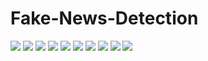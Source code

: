 # Fake-News-Detection
![](https://github.com/ashvi11/Fake-News-Detection/blob/main/Fake%20News%20Report/ml1.png)
![](https://github.com/ashvi11/Fake-News-Detection/blob/main/Fake%20News%20Report/ml2.png)
![](https://github.com/ashvi11/Fake-News-Detection/blob/main/Fake%20News%20Report/ml3.png)
![](https://github.com/ashvi11/Fake-News-Detection/blob/main/Fake%20News%20Report/ml4.png)
![](https://github.com/ashvi11/Fake-News-Detection/blob/main/Fake%20News%20Report/ml5.png)
![](https://github.com/ashvi11/Fake-News-Detection/blob/main/Fake%20News%20Report/ml6.png)
![](https://github.com/ashvi11/Fake-News-Detection/blob/main/Fake%20News%20Report/ml7.png)
![](https://github.com/ashvi11/Fake-News-Detection/blob/main/Fake%20News%20Report/ml8.png)
![](https://github.com/ashvi11/Fake-News-Detection/blob/main/Fake%20News%20Report/ml9.png)
![](https://github.com/ashvi11/Fake-News-Detection/blob/main/Fake%20News%20Report/mlz9.png)
